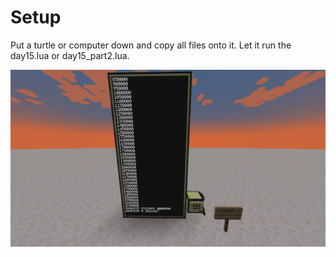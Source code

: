 # Setup
Put a turtle or computer down and copy all files onto it. Let it run the day15.lua or day15_part2.lua.

![Alt text](./day15.png "Monitors!")